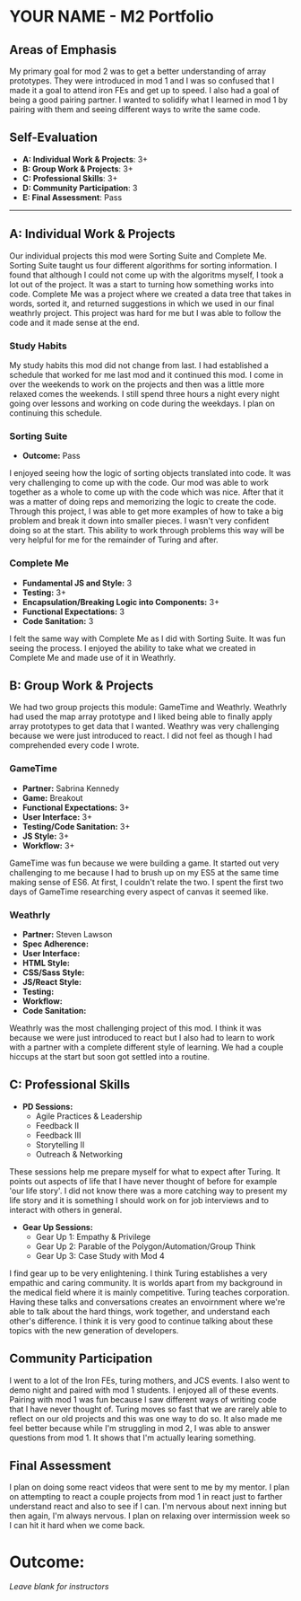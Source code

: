 # YOUR NAME - M2 Portfolio

## Areas of Emphasis

My primary goal for mod 2 was to get a better understanding of array prototypes. They were introduced in mod 1 and I was so confused that I made it a goal to attend iron FEs and get up to speed. I also had a goal of being a good pairing partner. I wanted to solidify what I learned in mod 1 by pairing with them and seeing different ways to write the same code. 

## Self-Evaluation

* **A: Individual Work & Projects**: 3+
* **B: Group Work & Projects**: 3+
* **C: Professional Skills**: 3+
* **D: Community Participation**: 3
* **E: Final Assessment**: Pass    

-----------------------

## A: Individual Work & Projects

Our individual projects this mod were Sorting Suite and Complete Me. Sorting Suite taught us four different algorithms for sorting information. I found that although I could not come up with the algoritms myself, I took a lot out of the project. It was a start to turning how something works into code. Complete Me was a project where we created a data tree that takes in words, sorted it, and returned suggestions in which we used in our final weathrly project. This project was hard for me but I was able to follow the code and it made sense at the end. 

### Study Habits

My study habits this mod did not change from last. I had established a schedule that worked for me last mod and it continued this mod. I come in over the weekends to work on the projects and then was a little more relaxed comes the weekends. I still spend three hours a night every night going over lessons and working on code during the weekdays. I plan on continuing this schedule.

### Sorting Suite
* **Outcome:** Pass

I enjoyed seeing how the logic of sorting objects translated into code. It was very challenging to come up with the code. Our mod was able to work together as a whole to come up with the code which was nice. After that it was a matter of doing reps and memorizing the logic to create the code. Through this project, I was able to get more examples of how to take a big problem and break it down into smaller pieces. I wasn't very confident doing so at the start. This ability to work through problems this way will be very helpful for me for the remainder of Turing and after.  


### Complete Me
* **Fundamental JS and Style:** 3
* **Testing:** 3+
* **Encapsulation/Breaking Logic into Components:** 3+
* **Functional Expectations:** 3
* **Code Sanitation:** 3

I felt the same way with Complete Me as I did with Sorting Suite. It was fun seeing the process. I enjoyed the ability to take what we created in Complete Me and made use of it in Weathrly. 

## B: Group Work & Projects

We had two group projects this module: GameTime and Weathrly. Weathrly had used the map array prototype and I liked being able to finally apply array prototypes to get data that I wanted. Weathry was very challenging because we were just introduced to react. I did not feel as though I had comprehended every code I wrote. 

### GameTime
* **Partner:** Sabrina Kennedy
* **Game:** Breakout
* **Functional Expectations:** 3+
* **User Interface:** 3+
* **Testing/Code Sanitation:** 3+
* **JS Style:** 3+
* **Workflow:** 3+

GameTime was fun because we were building a game. It started out very challenging to me because I had to brush up on my ES5 at the same time making sense of ES6. At first, I couldn't relate the two. I spent the first two days of GameTime researching every aspect of canvas it seemed like.

### Weathrly
* **Partner:** Steven Lawson
* **Spec Adherence:** 
* **User Interface:** 
* **HTML Style:** 
* **CSS/Sass Style:** 
* **JS/React Style:** 
* **Testing:** 
* **Workflow:** 
* **Code Sanitation:** 

Weathrly was the most challenging project of this mod. I think it was because we were just introduced to react but I also had to learn to work with a partner with a complete different style of learning. We had a couple hiccups at the start but soon got settled into a routine. 

## C: Professional Skills

* **PD Sessions:**
  * Agile Practices & Leadership
  * Feedback II
  * Feedback III
  * Storytelling II
  * Outreach & Networking

These sessions help me prepare myself for what to expect after Turing. It points out aspects of life that I have never thought of before for example 'our life story'. I did not know there was a more catching way to present my life story and it is something I should work on for job interviews and to interact with others in general. 

* **Gear Up Sessions:**
  * Gear Up 1: Empathy & Privilege
  * Gear Up 2: Parable of the Polygon/Automation/Group Think
  * Gear Up 3: Case Study with Mod 4

I find gear up to be very enlightening. I think Turing establishes a very empathic and caring community. It is worlds apart from my background in the medical field where it is mainly competitive. Turing teaches corporation. Having these talks and conversations creates an envoirnment where we're able to talk about the hard things, work together, and understand each other's difference. I think it is very good to continue talking about these topics with the new generation of developers. 

## Community Participation

I went to a lot of the Iron FEs, turing mothers, and JCS events. I also went to demo night and paired with mod 1 students. I enjoyed all of these events. Pairing with mod 1 was fun because I saw different ways of writing code that I have never thought of. Turing moves so fast that we are rarely able to reflect on our old projects and this was one way to do so. It also made me feel better because while I'm struggling in mod 2, I was able to answer questions from mod 1. It shows that I'm actually learing something. 

## Final Assessment

I plan on doing some react videos that were sent to me by my mentor. I plan on attempting to react a couple projects from mod 1 in react just to farther understand react and also to see if I can. I'm nervous about next inning but then again, I'm always nervous. I plan on relaxing over intermission week so I can hit it hard when we come back.

# Outcome:
_Leave blank for instructors_